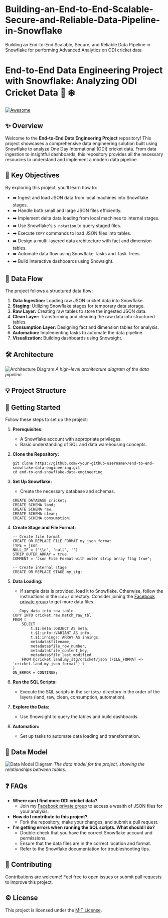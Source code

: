 # Building-an-End-to-End-Scalable-Secure-and-Reliable-Data-Pipeline-in-Snowflake
Building an End-to-End Scalable, Secure, and Reliable Data Pipeline in Snowflake for performing Advanced Analytics on ODI cricket data

# End-to-End Data Engineering Project with Snowflake: Analyzing ODI Cricket Data :cricket: :snowflake:

[![Awesome](https://awesome.re/badge.svg)](https://awesome.re)

## :sparkles: Overview

Welcome to the **End-to-End Data Engineering Project** repository! This project showcases a comprehensive data engineering solution built using Snowflake to analyze One Day International (ODI) cricket data. From data ingestion to insightful dashboards, this repository provides all the necessary resources to understand and implement a modern data pipeline.

## :dart: Key Objectives

By exploring this project, you'll learn how to:

*   :arrow_right: Ingest and load JSON data from local machines into Snowflake stages.
*   :arrow_right: Handle both small and large JSON files efficiently.
*   :arrow_right: Implement delta data loading from local machines to internal stages.
*   :arrow_right: Use Snowflake's `$ notation` to query staged files.
*   :arrow_right: Execute `COPY` commands to load JSON files into tables.
*   :arrow_right: Design a multi-layered data architecture with fact and dimension tables.
*   :arrow_right: Automate data flow using Snowflake Tasks and Task Trees.
*   :arrow_right: Build interactive dashboards using Snowsight.

## :floppy_disk: Data Flow

The project follows a structured data flow:

1.  **Data Ingestion:** Loading raw JSON cricket data into Snowflake.
2.  **Staging:** Utilizing Snowflake stages for temporary data storage.
3.  **Raw Layer:** Creating raw tables to store the ingested JSON data.
4.  **Clean Layer:** Transforming and cleaning the raw data into structured tables.
5.  **Consumption Layer:** Designing fact and dimension tables for analysis.
6.  **Automation:** Implementing tasks to automate the data pipeline.
7.  **Visualization:** Building dashboards using Snowsight.

## :hammer_and_wrench: Architecture

![Architecture Diagram](images/architecture.png)
*A high-level architecture diagram of the data pipeline.*

## :bulb: Project Structure



## :rocket: Getting Started

Follow these steps to set up the project:

1.  **Prerequisites:**
    *   A Snowflake account with appropriate privileges.
    *   Basic understanding of SQL and data warehousing concepts.
2.  **Clone the Repository:**

    ```
    git clone https://github.com/<your-github-username>/end-to-end-snowflake-data-engineering.git
    cd end-to-end-snowflake-data-engineering
    ```
3.  **Set Up Snowflake:**
    *   Create the necessary database and schemas.
    ```
    CREATE DATABASE cricket;
    CREATE SCHEMA land;
    CREATE SCHEMA raw;
    CREATE SCHEMA clean;
    CREATE SCHEMA consumption;
    ```
4.  **Create Stage and File Format:**
    ```
    -- Create file format
    CREATE OR REPLACE FILE FORMAT my_json_format
    TYPE = json
    NULL_IF = ('\\n', 'null', '')
    STRIP_OUTER_ARRAY = true
    COMMENT = 'Json File Format with outer strip array flag true';

    -- Create internal stage
    CREATE OR REPLACE STAGE my_stg;
    ```
5.  **Data Loading:**
    *   If sample data is provided, load it to Snowflake. Otherwise, follow the instructions in the `data/` directory.  Consider joining the [Facebook private group](https://www.facebook.com/groups/your-facebook-group) to get more data files.
    ```
    -- Copy data into raw table
    COPY INTO cricket.raw.match_raw_tbl
    FROM (
        SELECT
            t.$1:meta::OBJECT AS meta,
            t.$1:info::VARIANT AS info,
            t.$1:innings::ARRAY AS innings,
            metadata$filename,
            metadata$file_row_number,
            metadata$file_content_key,
            metadata$file_last_modified
        FROM @cricket.land.my_stg/cricket/json (FILE_FORMAT => 'cricket.land.my_json_format') t
    )
    ON_ERROR = CONTINUE;
    ```
6.  **Run the SQL Scripts:**
    *   Execute the SQL scripts in the `scripts/` directory in the order of the layers (land, raw, clean, consumption, automation).
7.  **Explore the Data:**
    *   Use Snowsight to query the tables and build dashboards.
8.  **Automation:**
    *   Set up tasks to automate data loading and transformation.

## :open_file_folder: Data Model

![Data Model Diagram](images/data_model.png)
*The data model for the project, showing the relationships between tables.*

## :question: FAQs

*   **Where can I find more ODI cricket data?**
    *   Join my [Facebook private group](https://www.facebook.com/groups/your-facebook-group) to access a wealth of JSON files for your analysis.
*   **How do I contribute to this project?**
    *   Fork the repository, make your changes, and submit a pull request.
*   **I'm getting errors when running the SQL scripts. What should I do?**
    *   Double-check that you have the correct Snowflake account and permissions.
    *   Ensure that the data files are in the correct location and format.
    *   Refer to the Snowflake documentation for troubleshooting tips.

## :handshake: Contributing

Contributions are welcome! Feel free to open issues or submit pull requests to improve this project.

## :copyright: License

This project is licensed under the [MIT License](LICENSE).




